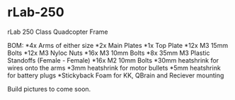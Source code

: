 # rLab-250
rLab 250 Class Quadcopter Frame

BOM:
*4x Arms of either size
*2x Main Plates
*1x Top Plate
*12x M3 15mm Bolts
*12x M3 Nyloc Nuts
*16x M3 10mm Bolts
*8x 35mm M3 Plastic Standoffs (Female - Female)
*16x M2 10mm Bolts
*30mm heatshrink for wires onto the arms
*3mm heatshrink for motor bullets
*5mm heatshrink for battery plugs
*Stickyback Foam for KK, QBrain and Reciever mounting

Build pictures to come soon.
